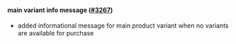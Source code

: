 #### main variant info message ([#3267](https://github.com/shopsys/shopsys/pull/3267))

-   added informational message for main product variant when no variants are available for purchase
